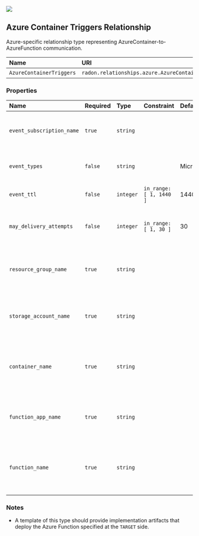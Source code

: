 ![](https://img.shields.io/badge/Status:-DEVELOPMENT-red)

## Azure Container Triggers Relationship

Azure-specific relationship type representing AzureContainer-to-AzureFunction communication.

| Name | URI | Version | Derived From |
|:---- |:--- |:------- |:------------ |
| `AzureContainerTriggers` | `radon.relationships.azure.AzureContainerTriggers` | 1.0.0 | `radon.relationships.Triggers` |

### Properties

| Name | Required | Type | Constraint | Default Value | Description |
|:---- |:-------- |:---- |:---------- |:------------- |:----------- |
| `event_subscription_name` | `true` | `string` |   |   | The name of the new Azure event subscription trigger |
| `event_types` | `false` | `string` |   | Microsoft.Storage.BlobCreated | A space-separated list of event types |
| `event_ttl` | `false` | `integer` | `in_range: [ 1, 1440 ]` | 1440 | The event time to live (in minutes) |
| `may_delivery_attempts` | `false` | `integer` | `in_range: [ 1, 30 ]` |  30 | The maximum number of delivery attempts |
| `resource_group_name` | `true` | `string` |   |   | The name of the existing Azure resource group |
| `storage_account_name` | `true` | `string` |   |   | The name of the existing Azure storage account |
| `container_name` | `true` | `string` |   |   | The name of the existing Azure container to set up trigger for |
| `function_app_name` | `true` | `string` |   |   | The name of the existing Azure function app |
| `function_name` | `true` | `string` |   |   | The name of the existing Azure function to set up trigger for |

### Notes

* A template of this type should provide implementation artifacts that deploy the Azure Function specified at the `TARGET` side.
